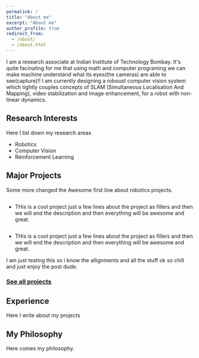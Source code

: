 ```yaml
---
permalink: /
title: "About me"
excerpt: "About me"
author_profile: true
redirect_from: 
  - /about/
  - /about.html
---
```

I am a research associate at Indian Institute of Technology Bombay. It's quite facinating for me that using math and computer programing we can make machine understand what its eyes(the cameras) are able to see(capture)!! I am currently designing a roboust computer vision system which tightly couples concepts of SLAM (Simultaneous Localisation And Mapping), video stabilization and image enhancement, for a robot with non-linear dynamics.

Research Interests
------------------
Here I list down my research areas
- Robotics
- Computer Vision
- Reinforcement Learning

Major Projects
--------------

Some more changed the Awesome first line about robotics projects.
<figure style="width: 100px" class="align-left">
  <img src="{{ site.url }}{{ site.baseurl }}/images/profile.png" alt="">
</figure>

- THis is a cool project just a few lines about the project as fillers and then we will end the description and then everything will be awesome and great.


<figure style="width: 100px" class="align-left">
  <img src="{{ site.url }}{{ site.baseurl }}/images/profile.png" alt="">
</figure>

- THis is a cool project just a few lines about the project as fillers and then we will end the description and then everything will be awesome and great.

I am just testing this so i know the allignments and all the stuff ok so chill and just enjoy the post dude.


### [See all projects](/portfolio.html)


Experience
----------
Here I write about my projects


My Philosophy
-------------
Here comes my philosophy.


